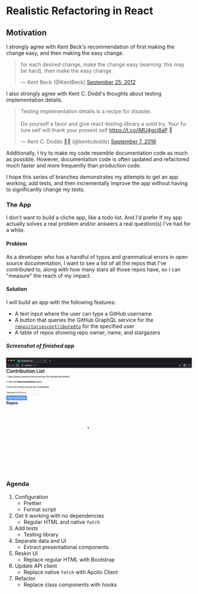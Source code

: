 # Realistic Refactoring in React

## Motivation

I strongly agree with Kent Beck's recommendation of first making the change easy, and then making the easy change.

<blockquote class="twitter-tweet"><p lang="en" dir="ltr">for each desired change, make the change easy (warning: this may be hard), then make the easy change</p>&mdash; Kent Beck (@KentBeck) <a href="https://twitter.com/KentBeck/status/250733358307500032?ref_src=twsrc%5Etfw">September 25, 2012</a></blockquote>

I also strongly agree with Kent C. Dodd's thoughts about testing implementation details.

<blockquote class="twitter-tweet"><p lang="en" dir="ltr">Testing implementation details is a recipe for disaster.<br><br>Do yourself a favor and give react-testing-library a solid try. Your future self will thank your present self <a href="https://t.co/iMU4gcj8aP">https://t.co/iMU4gcj8aP</a> 🐐</p>&mdash; Kent C. Dodds 🧑‍🚀 (@kentcdodds) <a href="https://twitter.com/kentcdodds/status/1037855652985495552?ref_src=twsrc%5Etfw">September 7, 2018</a></blockquote>

Additionally, I try to make my code resemble documentation code as much as possible. However, documentation code is often updated and refactored much faster and more frequently than production code.

I hope this series of branches demonstrates my attempts to get an app working, add tests, and then incrementally improve the app without having to significantly change my tests.

### The App

I don't want to build a cliche app, like a todo list. And I'd prefer if my app actually solves a real problem and/or answers a real question(s) I've had for a while.

#### Problem

As a developer who has a handful of typos and grammatical errors in open source documentation, I want to see a list of all the repos that I've contributed to, along with how many stars all those repos have, so I can "measure" the reach of my impact.

#### Solution

I will build an app with the following features:

- A text input where the user can type a GitHub username
- A button that queries the GitHub GraphQL service for the [`repositoriescontributedto`](https://developer.github.com/v4/object/user/#repositoriescontributedto) for the specified user
- A table of repos showing repo owner, name, and stargazers

##### Screenshot of finished app

![screen recording of app]('./../contribution-list.gif)

### Agenda

1. Configuration
   - Prettier
   - Format script
1. Get it working with no dependencies
   - Regular HTML and native `fetch`
1. Add tests
   - Testing library
1. Separate data and UI
   - Extract presentational components
1. Reskin UI
   - Replace regular HTML with Bootstrap
1. Update API client
   - Replace native `fetch` with Apollo Client
1. Refactor
   - Replace class components with hooks
